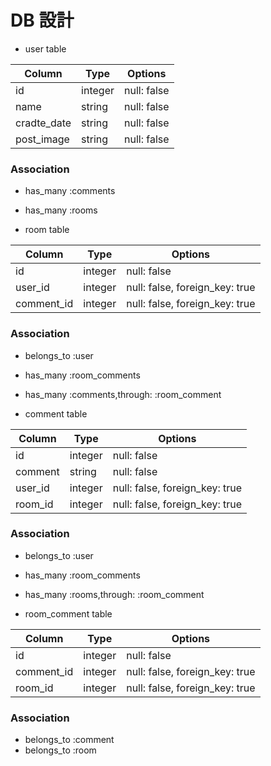 # DB  設計

- user table

|Column|Type|Options|
|------|----|-------|
|id|integer|null: false|
|name|string|null: false|
|cradte_date|string|null: false|
|post_image|string|null: false|

### Association
- has_many :comments
- has_many :rooms


- room table

|Column|Type|Options|
|------|----|-------|
|id|integer|null: false|
|user_id|integer|null: false, foreign_key: true|
|comment_id|integer|null: false, foreign_key: true|

### Association
- belongs_to :user
- has_many :room_comments
- has_many :comments,through: :room_comment


- comment table

|Column|Type|Options|
|------|----|-------|
|id|integer|null: false|
|comment|string|null: false|
|user_id|integer|null: false, foreign_key: true|
|room_id|integer|null: false, foreign_key: true|

### Association
- belongs_to :user
- has_many :room_comments
- has_many :rooms,through: :room_comment


- room_comment table

|Column|Type|Options|
|------|----|-------|
|id|integer|null: false|
|comment_id|integer|null: false, foreign_key: true|
|room_id|integer|null: false, foreign_key: true|

### Association
- belongs_to :comment
- belongs_to :room
